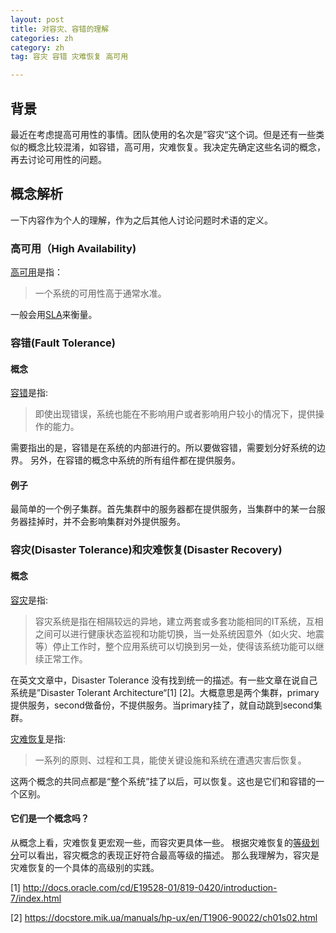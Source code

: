 ```yaml
---
layout: post
title: 对容灾、容错的理解
categories: zh
category: zh
tag: 容灾 容错 灾难恢复 高可用

---
```


## 背景
最近在考虑提高可用性的事情。团队使用的名次是”容灾“这个词。但是还有一些类似的概念比较混淆，如容错，高可用，灾难恢复。我决定先确定这些名词的概念，再去讨论可用性的问题。

## 概念解析
一下内容作为个人的理解，作为之后其他人讨论问题时术语的定义。
### 高可用（High Availability)
[高可用](https://en.wikipedia.org/wiki/High_availability)是指：
>一个系统的可用性高于通常水准。

一般会用[SLA](https://en.wikipedia.org/wiki/Service-level_agreement)来衡量。

### 容错(Fault Tolerance)
#### 概念
[容错](https://en.wikipedia.org/wiki/Fault_tolerance)是指:
>即使出现错误，系统也能在不影响用户或者影响用户较小的情况下，提供操作的能力。

需要指出的是，容错是在系统的内部进行的。所以要做容错，需要划分好系统的边界。
另外，在容错的概念中系统的所有组件都在提供服务。
#### 例子
最简单的一个例子集群。首先集群中的服务器都在提供服务，当集群中的某一台服务器挂掉时，并不会影响集群对外提供服务。

### 容灾(Disaster Tolerance)和灾难恢复(Disaster Recovery)
#### 概念
[容灾](https://baike.baidu.com/item/%E5%AE%B9%E7%81%BE)是指:
> 容灾系统是指在相隔较远的异地，建立两套或多套功能相同的IT系统，互相之间可以进行健康状态监视和功能切换，当一处系统因意外（如火灾、地震等）停止工作时，整个应用系统可以切换到另一处，使得该系统功能可以继续正常工作。

在英文文章中，Disaster Tolerance 没有找到统一的描述。有一些文章在说自己系统是”Disaster Tolerant Architecture“[1] [2]。大概意思是两个集群，primary提供服务，second做备份，不提供服务。当primary挂了，就自动跳到second集群。

[灾难恢复](https://en.wikipedia.org/wiki/Disaster_recovery)是指:
>一系列的原则、过程和工具，能使关键设施和系统在遭遇灾害后恢复。

这两个概念的共同点都是“整个系统”挂了以后，可以恢复。这也是它们和容错的一个区别。

#### 它们是一个概念吗？
从概念上看，灾难恢复更宏观一些，而容灾更具体一些。
根据灾难恢复的[等级划分](https://en.wikipedia.org/wiki/Seven_tiers_of_disaster_recovery)可以看出，容灾概念的表现正好符合最高等级的描述。
那么我理解为，容灾是灾难恢复的一个具体的高级别的实践。

[1] http://docs.oracle.com/cd/E19528-01/819-0420/introduction-7/index.html

[2] https://docstore.mik.ua/manuals/hp-ux/en/T1906-90022/ch01s02.html

